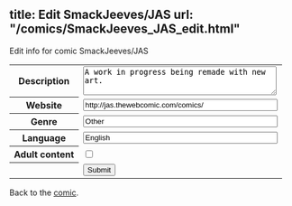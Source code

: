 title: Edit SmackJeeves/JAS
url: "/comics/SmackJeeves_JAS_edit.html"
---
Edit info for comic SmackJeeves/JAS

<form name="comic" action="http://gaepostmail.appspot.com/comic/" method="post">
<table class="comicinfo">
<tr>
<th>Description</th><td><textarea name="description" cols="40" rows="3">A work in progress being remade with new art.</textarea></td>
</tr>
<tr>
<th>Website</th><td><input type="text" name="url" value="http://jas.thewebcomic.com/comics/" size="40"/></td>
</tr>
<tr>
<th>Genre</th><td><input type="text" name="genre" value="Other" size="40"/></td>
</tr>
<tr>
<th>Language</th><td><input type="text" name="language" value="English" size="40"/></td>
</tr>
<tr>
<th>Adult content</th><td><input type="checkbox" name="adult" value="adult" /></td>
</tr>
<tr>
<th></th><td>
<input type="hidden" name="comic" value="SmackJeeves_JAS" />
<input type="submit" name="submit" value="Submit" />
</td>
</tr>
</table>
</form>

Back to the [comic](SmackJeeves_JAS.html).

